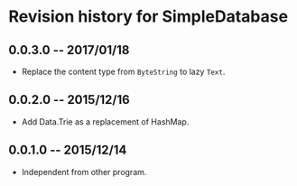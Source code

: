 # Revision history for SimpleDatabase

## 0.0.3.0  -- 2017/01/18

* Replace the content type from `ByteString` to lazy `Text`.

## 0.0.2.0  -- 2015/12/16

* Add Data.Trie as a replacement of HashMap.

## 0.0.1.0  -- 2015/12/14

* Independent from other program.